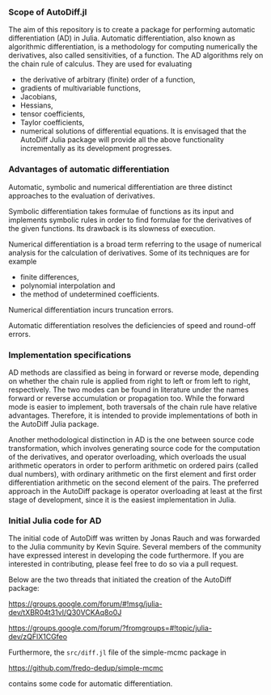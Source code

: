 ### Scope of AutoDiff.jl

The aim of this repository is to create a package for performing automatic 
differentiation (AD) in Julia. Automatic differentiation, also known as 
algorithmic differentiation, is a methodology for computing numerically the 
derivatives, also called sensitivities, of a function. The AD algorithms 
rely on the chain rule of calculus. They are used for evaluating
* the derivative of arbitrary (finite) order of a function,
* gradients of multivariable functions,
* Jacobians, 
* Hessians,
* tensor coefficients,
* Taylor coefficients,
* numerical solutions of differential equations.
It is envisaged that the AutoDiff Julia package will provide all the above 
functionality incrementally as its development progresses.

### Advantages of automatic differentiation

Automatic, symbolic and numerical differentiation are three distinct approaches 
to the evaluation of derivatives.

Symbolic differentiation takes formulae of functions as its input and 
implements symbolic rules in order to find formulae for the derivatives of the 
given functions. Its drawback is its slowness of execution.

Numerical differentiation is a broad term referring to the usage of numerical 
analysis for the calculation of derivatives. Some of its techniques are for 
example
* finite differences,
* polynomial interpolation and
* the method of undetermined coefficients.

Numerical differentiation incurs truncation errors.

Automatic differentiation resolves the deficiencies of speed and round-off 
errors.

### Implementation specifications

AD methods are classified as being in forward or reverse mode, depending on 
whether the chain rule is applied from right to left or from left to right, 
respectively. The two modes can be found in literature under the names forward 
or reverse accumulation or propagation too. While the forward mode is easier to 
implement, both traversals of the chain rule have relative advantages. 
Therefore, it is intended to provide implementations of both in the AutoDiff 
Julia package.

Another methodological distinction in AD is the one between source code 
transformation, which involves generating source code for the computation of 
the derivatives, and operator overloading, which overloads the usual arithmetic 
operators in order to perform arithmetic on ordered pairs (called dual 
numbers), with ordinary arithmetic on the first element and first order 
differentiation arithmetic on the second element of the pairs. The preferred 
approach in the AutoDiff package is operator overloading at least at the first 
stage of development, since it is the easiest implementation in Julia.

### Initial Julia code for AD

The initial code of AutoDiff was written by Jonas Rauch and was forwarded to 
the Julia community by Kevin Squire. Several members of the community have 
expressed interest in developing the code furthermore. If you are interested in 
contributing, please feel free to do so via a pull request.

Below are the two threads that initiated the creation of the AutoDiff package:

https://groups.google.com/forum/#!msg/julia-dev/tXBR04t31vI/Q30VCKAq8o0J

https://groups.google.com/forum/?fromgroups=#!topic/julia-dev/zQFlX1CGfeo

Furthermore, the `src/diff.jl` file of the simple-mcmc package in

https://github.com/fredo-dedup/simple-mcmc

contains some code for automatic differentiation.
